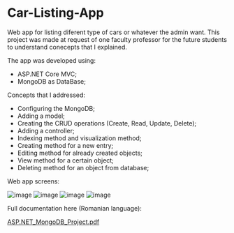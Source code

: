 # Car-Listing-App
Web app for listing diferent type of cars or whatever the admin want. This project was made at request of one faculty professor for the future students to understand conecepts that I explained.

The app was developed using:

  - ASP.NET Core MVC;
  - MongoDB as DataBase;

Concepts that I addressed:
  
  - Configuring the MongoDB;
  - Adding a model;
  - Creating the CRUD operations (Create, Read, Update, Delete);
  - Adding a controller;
  - Indexing method and visualization method;
  - Creating method for a new entry;
  - Editing method for already created objects;
  - View method for a certain object;
  - Deleting method for an object from database;

Web app screens:

![image](https://user-images.githubusercontent.com/52401139/134642973-05d7c447-ad0e-43cf-a40c-0e622d4bbfaf.png)
![image](https://user-images.githubusercontent.com/52401139/134643005-d3a51e2c-8a81-48f4-a152-3fdbf829f8ad.png)
![image](https://user-images.githubusercontent.com/52401139/134642992-4f3d95e2-2e87-46d7-a85c-acb8d9a98da5.png)
![image](https://user-images.githubusercontent.com/52401139/134643021-a1ea6c63-811a-4a13-a9b3-7d93b187e6cd.png)

Full documentation here (Romanian language):

[ASP.NET_MongoDB_Project.pdf](https://github.com/robert1564/Car-Listing-App/files/7224242/ASP.NET_MongoDB_Project.pdf)
